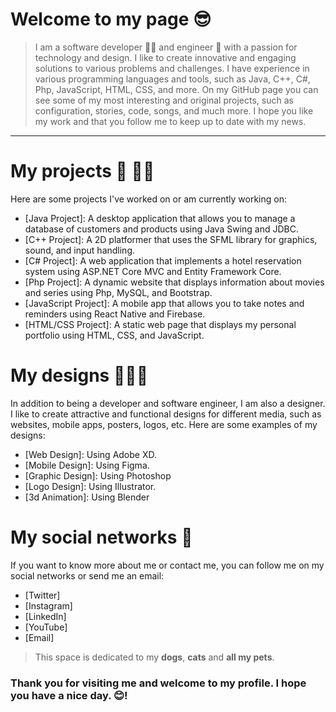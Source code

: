 # Welcome to my page 😎

> I am a software developer 👨‍💻 and engineer 🔧 with a passion for technology and design. I like to create innovative and engaging solutions to various problems and challenges. I have experience in various programming languages and tools, such as Java, C++, C#, Php, JavaScript, HTML, CSS, and more.
On my GitHub page you can see some of my most interesting and original projects, such as configuration, stories, code, songs, and much more. I hope you like my work and that you follow me to keep up to date with my news.
---
# My projects 🚀 👨‍🚀
Here are some projects I've worked on or am currently working on:

- [Java Project]: A desktop application that allows you to manage a database of customers and products using Java Swing and JDBC.
- [C++ Project]: A 2D platformer that uses the SFML library for graphics, sound, and input handling.
- [C# Project]: A web application that implements a hotel reservation system using ASP.NET Core MVC and Entity Framework Core.
- [Php Project]: A dynamic website that displays information about movies and series using Php, MySQL, and Bootstrap.
- [JavaScript Project]: A mobile app that allows you to take notes and reminders using React Native and Firebase.
- [HTML/CSS Project]: A static web page that displays my personal portfolio using HTML, CSS, and JavaScript.

# My designs 👨‍🎨🎨
In addition to being a developer and software engineer, I am also a designer. I like to create attractive and functional designs for different media, such as websites, mobile apps, posters, logos, etc. Here are some examples of my designs:

- [Web Design]: Using Adobe XD.
- [Mobile Design]: Using Figma.
- [Graphic Design]: Using Photoshop
- [Logo Design]: Using Illustrator.
- [3d Animation]: Using Blender

# My social networks 💬
If you want to know more about me or contact me, you can follow me on my social networks or send me an email:

- [Twitter]
- [Instagram]
- [LinkedIn]
- [YouTube]
- [Email]

> This space is dedicated to my **dogs**, **cats** and **all my pets**.

### Thank you for visiting me and welcome to my profile. I hope you have a nice day. 😊!

<!--
**Jhon0206/Jhon0206** is a ✨ _special_ ✨ repository because its `README.md` (this file) appears on your GitHub profile.

Here are some ideas to get you started:
- 🔭 I’m currently working on the development of software projects in different programming languages.
- 🌱 I’m currently learning ...
- 👯 I’m looking to collaborate on ...
- 🤔 I’m looking for help with ...
- 💬 Ask me about ...
- 📫 How to reach me: ...
- 😄 Pronouns: ...
- ⚡ Fun fact: ...

-->
